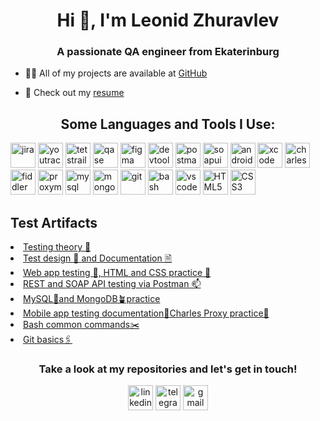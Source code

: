 <h1 align="center">Hi 👋, I'm Leonid Zhuravlev</h1>
<h3 align="center">A passionate QA engineer from Ekaterinburg</h3>

- 👨‍💻 All of my projects are available at [GitHub](https://github.com/leonidzhuravlev?tab=repositories)

- 📄 Check out my [resume](https://spb.hh.ru/resume/e0ae9c4cff0c2be42d0039ed1f51694c333074)


<h2 align="center">Some Languages and Tools I Use:</h2>
<img src="https://cdn.jsdelivr.net/gh/devicons/devicon/icons/jira/jira-original.svg" title="jira" alt="jira" width="40" height="40"/>
<img src="https://upload.wikimedia.org/wikipedia/commons/thumb/8/8d/YouTrack_Icon.svg/1024px-YouTrack_Icon.svg.png?20200803082248" title="youtrack" alt="youtrack" width="40" height="40"/>
<img src="https://codahosted.io/packs/21236/unversioned/assets/LOGO/ba1091c59bab89cd2fd0f289622731fe16113d7b00905abe64759c313a4b73b76c1b0426076ed76cb74752234c734131df46992d5b8b48fc13e264240e4f7119f736cfeb64df36ded54b5cbf6198b9cadedf18dd0cac5c7dbcd16e6336c29363cd1292ba" title="testrail" alt="tetstrail" width="40" height="40"/>
<img src="https://luna1.co/eb0187.png" title="qase" alt="qase" width="40" height="40"/>
<img src="https://cdn.jsdelivr.net/gh/devicons/devicon/icons/figma/figma-original.svg" title="figma" alt="figma" width="40" height="40"/>
<img src="https://d33wubrfki0l68.cloudfront.net/38b5c953a4667366685d55db55d057c86db1fc54/a0fdc/static/acae6b24d940347661ca901ea07f47c1/chrome-dev-logo-icon.png" title="devtools" alt="devtools" width="40" height="40"/>
<img src="https://www.svgrepo.com/show/354202/postman-icon.svg" title="postman" alt="postman" width="40" height="40"/>
<img src="https://encrypted-tbn0.gstatic.com/images?q=tbn:ANd9GcTDLj-17hLuPse4K5lo4VLNFRn89rjLSB-KKIZMdNjB0Q&s" title="soapui" alt="soapui" width="40" height="40"/>
<img src="https://cdn.jsdelivr.net/gh/devicons/devicon/icons/androidstudio/androidstudio-original.svg" title="android-studio" alt="android-studio" width="40" height="40"/>
<img src="https://cdn.jsdelivr.net/gh/devicons/devicon/icons/xcode/xcode-original.svg" title="xcode" alt="xcode" width="40" height="40"/>
<img src="https://cdn.icon-icons.com/icons2/3053/PNG/512/charles_proxy_macos_bigsur_icon_190302.png" title="charles-proxy" alt="charles-proxy" width="40" height="40"/>
<img src="https://www.megaleechers.com/storage/Fiddler-Everywhere-Icon.png" title="fiddler" alt="fiddler" width="40" height="40"/>
<img src="https://ph-files.imgix.net/f1aba60e-b071-4afd-bde6-7c123853a3ae.png?auto=format" title="proxyman" alt="proxyman" width="40" height="40"/>
<img src="https://cdn.jsdelivr.net/gh/devicons/devicon/icons/mysql/mysql-original.svg" title="mysql" alt="mysql" width="40" height="40"/>
<img src="https://cdn.jsdelivr.net/gh/devicons/devicon/icons/mongodb/mongodb-original.svg" title="mongodb" alt="mongodb" width="40" height="40"/>
<img src="https://cdn.jsdelivr.net/gh/devicons/devicon/icons/git/git-original.svg" title="git" alt="git" width="40" height="40"/>
<img src="https://upload.wikimedia.org/wikipedia/commons/thumb/4/4b/Bash_Logo_Colored.svg/1024px-Bash_Logo_Colored.svg.png?20180723054350" title="bash" alt="bash" width="40" height="40"/>
<img src="https://cdn.jsdelivr.net/gh/devicons/devicon/icons/vscode/vscode-original.svg" title="vscode" alt="vscode" width="40" height="40"/>
<img src="https://cdn-icons-png.flaticon.com/512/919/919827.png" title="HTML5" alt="HTML5" width="40" height="40"/>
<img src="https://www.svgrepo.com/show/293189/css.svg" title="CSS3" alt="CSS3" width="40" height="40"/>

</ul>
<h2>Test Artifacts </h2>
<li><a href="https://github.com/leonidzhuravlev/1_testing_theory">Testing theory 📖</a></li>
<li><a href="https://github.com/leonidzhuravlev/2_test_design_and_documentation">Test design 🎨 and Documentation 🗎</a></li>
<li><a href="https://github.com/leonidzhuravlev/3_web_app_testing">Web app testing 📒, HTML and CSS practice 🦋</a></li>
<li><a href="https://github.com/leonidzhuravlev/4_API_Testing_with_Postman">REST and SOAP API testing via Postman 📫</a></li>
<li><a href="https://github.com/leonidzhuravlev/5_databases_testing">MySQL🐬and MongoDB🪴practice</a></li>
<li><a href="https://github.com/leonidzhuravlev/6_mobile_app_testing">Mobile app testing documentation📲Charles Proxy practice🦄</a></li>
<li><a href="https://github.com/leonidzhuravlev/7_bash">Bash common commands✂️</a></li>
<li><a href="https://github.com/leonidzhuravlev/8_git">Git basics🖇️</a></li>

<h3 align="center"> Take a look at my repositories and let's get in touch! </h3>
<p align="center">
<a href= "https://www.linkedin.com/in/leonid-zhuravlev-64a438273/"><img src="https://img.icons8.com/?size=512&id=13930&format=png" width="40" height="40" alt="linkedin"/></a>
<a href= "https://t.me/zurwar"><img src="https://img.icons8.com/?size=512&id=63306&format=png" width="40" height="40" alt="telegram"/></a>
<a href= "mailto:zhurawlyow@gmail.com"><img src="https://img.icons8.com/?size=512&id=P7UIlhbpWzZm&format=png" width="40" height="40" alt="gmail"/></a>
</p>

